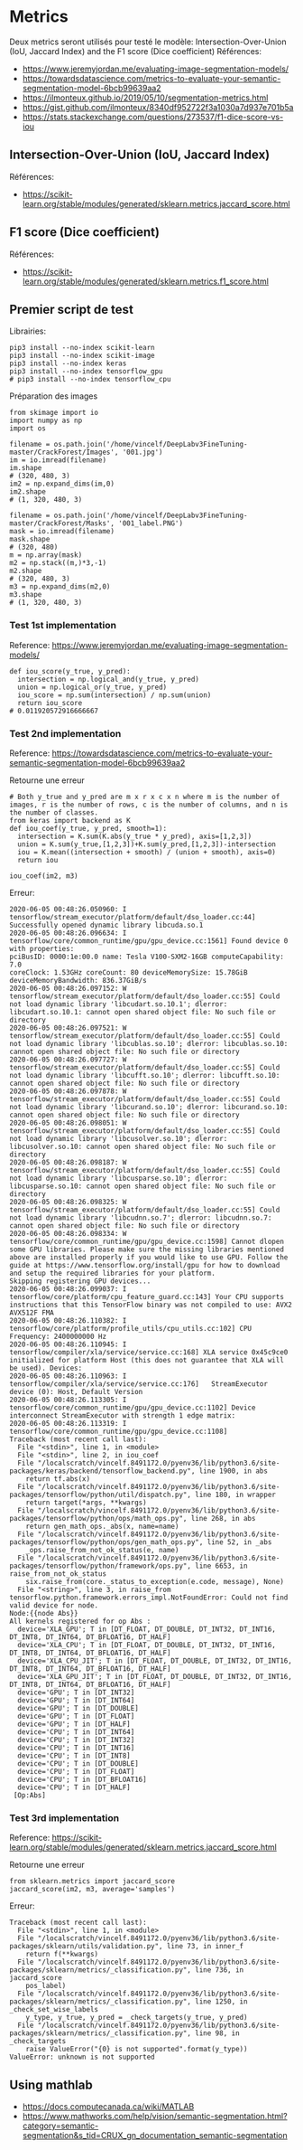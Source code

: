 # Metrics
   
Deux metrics seront utilisés pour testé le modèle: Intersection-Over-Union (IoU, Jaccard Index) and the F1 score (Dice coefficient) 
Références:
* <https://www.jeremyjordan.me/evaluating-image-segmentation-models/>
* <https://towardsdatascience.com/metrics-to-evaluate-your-semantic-segmentation-model-6bcb99639aa2>
* <https://ilmonteux.github.io/2019/05/10/segmentation-metrics.html>
* <https://gist.github.com/ilmonteux/8340df952722f3a1030a7d937e701b5a>
* <https://stats.stackexchange.com/questions/273537/f1-dice-score-vs-iou>
 
## Intersection-Over-Union (IoU, Jaccard Index)
Références: 
* <https://scikit-learn.org/stable/modules/generated/sklearn.metrics.jaccard_score.html>

## F1 score (Dice coefficient)
Références:
* <https://scikit-learn.org/stable/modules/generated/sklearn.metrics.f1_score.html>

## Premier script de test 
Librairies:
```
pip3 install --no-index scikit-learn
pip3 install --no-index scikit-image
pip3 install --no-index keras
pip3 install --no-index tensorflow_gpu
# pip3 install --no-index tensorflow_cpu
```
Préparation des images
```
from skimage import io
import numpy as np
import os

filename = os.path.join('/home/vincelf/DeepLabv3FineTuning-master/CrackForest/Images', '001.jpg')
im = io.imread(filename)
im.shape
# (320, 480, 3)
im2 = np.expand_dims(im,0)
im2.shape
# (1, 320, 480, 3)

filename = os.path.join('/home/vincelf/DeepLabv3FineTuning-master/CrackForest/Masks', '001_label.PNG')
mask = io.imread(filename)
mask.shape
# (320, 480)
m = np.array(mask)
m2 = np.stack((m,)*3,-1)
m2.shape
# (320, 480, 3)
m3 = np.expand_dims(m2,0)
m3.shape
# (1, 320, 480, 3)
```

### Test 1st implementation
Reference: <https://www.jeremyjordan.me/evaluating-image-segmentation-models/>
```
def iou_score(y_true, y_pred):
  intersection = np.logical_and(y_true, y_pred)
  union = np.logical_or(y_true, y_pred)
  iou_score = np.sum(intersection) / np.sum(union)
  return iou_score
# 0.011920572916666667
```

### Test 2nd implementation
Reference: <https://towardsdatascience.com/metrics-to-evaluate-your-semantic-segmentation-model-6bcb99639aa2>

Retourne une erreur
```
# Both y_true and y_pred are m x r x c x n where m is the number of images, r is the number of rows, c is the number of columns, and n is the number of classes.
from keras import backend as K
def iou_coef(y_true, y_pred, smooth=1):
  intersection = K.sum(K.abs(y_true * y_pred), axis=[1,2,3])
  union = K.sum(y_true,[1,2,3])+K.sum(y_pred,[1,2,3])-intersection
  iou = K.mean((intersection + smooth) / (union + smooth), axis=0)
  return iou
  
iou_coef(im2, m3)
```
Erreur:
```
2020-06-05 00:48:26.050960: I tensorflow/stream_executor/platform/default/dso_loader.cc:44] Successfully opened dynamic library libcuda.so.1
2020-06-05 00:48:26.096634: I tensorflow/core/common_runtime/gpu/gpu_device.cc:1561] Found device 0 with properties: 
pciBusID: 0000:1e:00.0 name: Tesla V100-SXM2-16GB computeCapability: 7.0
coreClock: 1.53GHz coreCount: 80 deviceMemorySize: 15.78GiB deviceMemoryBandwidth: 836.37GiB/s
2020-06-05 00:48:26.097152: W tensorflow/stream_executor/platform/default/dso_loader.cc:55] Could not load dynamic library 'libcudart.so.10.1'; dlerror: libcudart.so.10.1: cannot open shared object file: No such file or directory
2020-06-05 00:48:26.097521: W tensorflow/stream_executor/platform/default/dso_loader.cc:55] Could not load dynamic library 'libcublas.so.10'; dlerror: libcublas.so.10: cannot open shared object file: No such file or directory
2020-06-05 00:48:26.097727: W tensorflow/stream_executor/platform/default/dso_loader.cc:55] Could not load dynamic library 'libcufft.so.10'; dlerror: libcufft.so.10: cannot open shared object file: No such file or directory
2020-06-05 00:48:26.097878: W tensorflow/stream_executor/platform/default/dso_loader.cc:55] Could not load dynamic library 'libcurand.so.10'; dlerror: libcurand.so.10: cannot open shared object file: No such file or directory
2020-06-05 00:48:26.098051: W tensorflow/stream_executor/platform/default/dso_loader.cc:55] Could not load dynamic library 'libcusolver.so.10'; dlerror: libcusolver.so.10: cannot open shared object file: No such file or directory
2020-06-05 00:48:26.098187: W tensorflow/stream_executor/platform/default/dso_loader.cc:55] Could not load dynamic library 'libcusparse.so.10'; dlerror: libcusparse.so.10: cannot open shared object file: No such file or directory
2020-06-05 00:48:26.098325: W tensorflow/stream_executor/platform/default/dso_loader.cc:55] Could not load dynamic library 'libcudnn.so.7'; dlerror: libcudnn.so.7: cannot open shared object file: No such file or directory
2020-06-05 00:48:26.098334: W tensorflow/core/common_runtime/gpu/gpu_device.cc:1598] Cannot dlopen some GPU libraries. Please make sure the missing libraries mentioned above are installed properly if you would like to use GPU. Follow the guide at https://www.tensorflow.org/install/gpu for how to download and setup the required libraries for your platform.
Skipping registering GPU devices...
2020-06-05 00:48:26.099037: I tensorflow/core/platform/cpu_feature_guard.cc:143] Your CPU supports instructions that this TensorFlow binary was not compiled to use: AVX2 AVX512F FMA
2020-06-05 00:48:26.110382: I tensorflow/core/platform/profile_utils/cpu_utils.cc:102] CPU Frequency: 2400000000 Hz
2020-06-05 00:48:26.110945: I tensorflow/compiler/xla/service/service.cc:168] XLA service 0x45c9ce0 initialized for platform Host (this does not guarantee that XLA will be used). Devices:
2020-06-05 00:48:26.110963: I tensorflow/compiler/xla/service/service.cc:176]   StreamExecutor device (0): Host, Default Version
2020-06-05 00:48:26.113305: I tensorflow/core/common_runtime/gpu/gpu_device.cc:1102] Device interconnect StreamExecutor with strength 1 edge matrix:
2020-06-05 00:48:26.113319: I tensorflow/core/common_runtime/gpu/gpu_device.cc:1108]      
Traceback (most recent call last):
  File "<stdin>", line 1, in <module>
  File "<stdin>", line 2, in iou_coef
  File "/localscratch/vincelf.8491172.0/pyenv36/lib/python3.6/site-packages/keras/backend/tensorflow_backend.py", line 1900, in abs
    return tf.abs(x)
  File "/localscratch/vincelf.8491172.0/pyenv36/lib/python3.6/site-packages/tensorflow/python/util/dispatch.py", line 180, in wrapper
    return target(*args, **kwargs)
  File "/localscratch/vincelf.8491172.0/pyenv36/lib/python3.6/site-packages/tensorflow/python/ops/math_ops.py", line 268, in abs
    return gen_math_ops._abs(x, name=name)
  File "/localscratch/vincelf.8491172.0/pyenv36/lib/python3.6/site-packages/tensorflow/python/ops/gen_math_ops.py", line 52, in _abs
    _ops.raise_from_not_ok_status(e, name)
  File "/localscratch/vincelf.8491172.0/pyenv36/lib/python3.6/site-packages/tensorflow/python/framework/ops.py", line 6653, in raise_from_not_ok_status
    six.raise_from(core._status_to_exception(e.code, message), None)
  File "<string>", line 3, in raise_from
tensorflow.python.framework.errors_impl.NotFoundError: Could not find valid device for node.
Node:{{node Abs}}
All kernels registered for op Abs :
  device='XLA_GPU'; T in [DT_FLOAT, DT_DOUBLE, DT_INT32, DT_INT16, DT_INT8, DT_INT64, DT_BFLOAT16, DT_HALF]
  device='XLA_CPU'; T in [DT_FLOAT, DT_DOUBLE, DT_INT32, DT_INT16, DT_INT8, DT_INT64, DT_BFLOAT16, DT_HALF]
  device='XLA_CPU_JIT'; T in [DT_FLOAT, DT_DOUBLE, DT_INT32, DT_INT16, DT_INT8, DT_INT64, DT_BFLOAT16, DT_HALF]
  device='XLA_GPU_JIT'; T in [DT_FLOAT, DT_DOUBLE, DT_INT32, DT_INT16, DT_INT8, DT_INT64, DT_BFLOAT16, DT_HALF]
  device='GPU'; T in [DT_INT32]
  device='GPU'; T in [DT_INT64]
  device='GPU'; T in [DT_DOUBLE]
  device='GPU'; T in [DT_FLOAT]
  device='GPU'; T in [DT_HALF]
  device='CPU'; T in [DT_INT64]
  device='CPU'; T in [DT_INT32]
  device='CPU'; T in [DT_INT16]
  device='CPU'; T in [DT_INT8]
  device='CPU'; T in [DT_DOUBLE]
  device='CPU'; T in [DT_FLOAT]
  device='CPU'; T in [DT_BFLOAT16]
  device='CPU'; T in [DT_HALF]
 [Op:Abs]
```

### Test 3rd implementation
Reference: <https://scikit-learn.org/stable/modules/generated/sklearn.metrics.jaccard_score.html>

Retourne une erreur
```
from sklearn.metrics import jaccard_score
jaccard_score(im2, m3, average='samples')
```
Erreur:
```
Traceback (most recent call last):
  File "<stdin>", line 1, in <module>
  File "/localscratch/vincelf.8491172.0/pyenv36/lib/python3.6/site-packages/sklearn/utils/validation.py", line 73, in inner_f
    return f(**kwargs)
  File "/localscratch/vincelf.8491172.0/pyenv36/lib/python3.6/site-packages/sklearn/metrics/_classification.py", line 736, in jaccard_score
    pos_label)
  File "/localscratch/vincelf.8491172.0/pyenv36/lib/python3.6/site-packages/sklearn/metrics/_classification.py", line 1250, in _check_set_wise_labels
    y_type, y_true, y_pred = _check_targets(y_true, y_pred)
  File "/localscratch/vincelf.8491172.0/pyenv36/lib/python3.6/site-packages/sklearn/metrics/_classification.py", line 98, in _check_targets
    raise ValueError("{0} is not supported".format(y_type))
ValueError: unknown is not supported
```
## Using mathlab

* <https://docs.computecanada.ca/wiki/MATLAB>
* <https://www.mathworks.com/help/vision/semantic-segmentation.html?category=semantic-segmentation&s_tid=CRUX_gn_documentation_semantic-segmentation>
